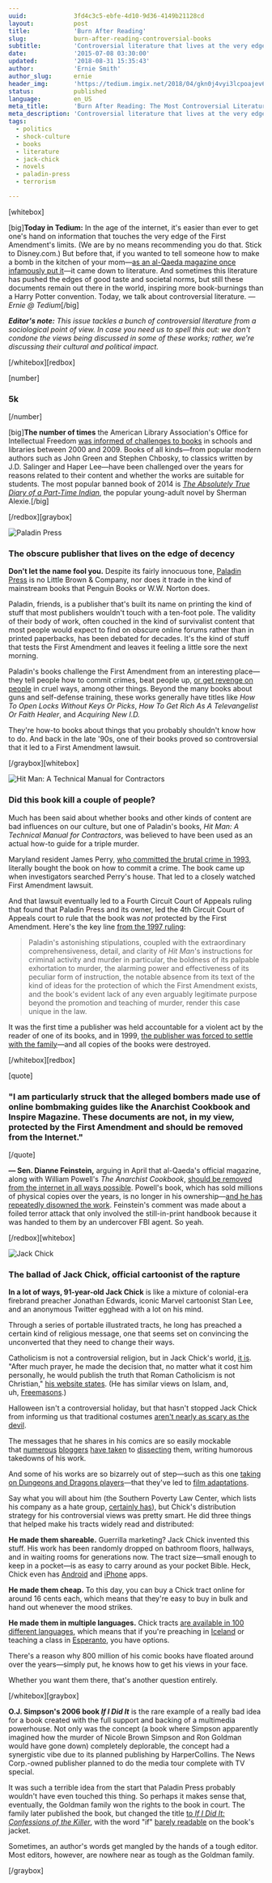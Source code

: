 ```yaml
---
uuid:             3fd4c3c5-ebfe-4d10-9d36-4149b21128cd
layout:           post
title:            'Burn After Reading'
slug:             burn-after-reading-controversial-books
subtitle:         'Controversial literature that lives at the very edge of the First Amendment plays an important societal role: It tests exactly what we can say.'
date:             '2015-07-08 03:30:00'
updated:          '2018-08-31 15:35:43'
author:           'Ernie Smith'
author_slug:      ernie
header_img:       'https://tedium.imgix.net/2018/04/gkn0j4vyi3lcpoajev6z--1-.gif'
status:           published
language:         en_US
meta_title:       'Burn After Reading: The Most Controversial Literature Ever'
meta_description: 'Controversial literature that lives at the very edge of the First Amendment plays an important societal role: It tests exactly what we can say.'
tags:
  - politics
  - shock-culture
  - books
  - literature
  - jack-chick
  - novels
  - paladin-press
  - terrorism

---
```


[whitebox]

[big]**Today in Tedium:** In the age of the internet, it's easier than ever to get one's hand on information that touches the very edge of the First Amendment's limits. (We are by no means recommending you do that. Stick to Disney.com.) But before that, if you wanted to tell someone how to make a bomb in the kitchen of your mom—[as an al-Qaeda magazine once infamously put it](http://www.telegraph.co.uk/news/worldnews/7865978/Al-Qaeda-newspaper-Make-a-bomb-in-the-kitchen-of-your-mom.html)—it came down to literature. And sometimes this literature has pushed the edges of good taste and societal norms, but still these documents remain out there in the world, inspiring more book-burnings than a Harry Potter convention. Today, we talk about controversial literature. _— Ernie @ Tedium_[/big]

_**Editor's note:** This issue tackles a bunch of controversial literature from a sociological point of view. In case you need us to spell this out: we don't condone the views being discussed in some of these works; rather, we're discussing their cultural and political impact._

[/whitebox][redbox]

[number]
### 5k
[/number]

[big]**The number of times** the American Library Association's Office for Intellectual Freedom [was informed of challenges to books](http://www.ala.org/bbooks/frequentlychallengedbooks) in schools and libraries between 2000 and 2009. Books of all kinds—from popular modern authors such as John Green and Stephen Chbosky, to classics written by J.D. Salinger and Haper Lee—have been challenged over the years for reasons related to their content and whether the works are suitable for students. The most popular banned book of 2014 is [_The Absolutely True Diary of a Part-Time Indian_](http://amzn.to/1HeCmoC), the popular young-adult novel by Sherman Alexie.[/big]

[/redbox][graybox]

![Paladin Press](https://tedium.imgix.net/2018/04/qdpnve359cutc5u8ktjm.jpg)

### The obscure publisher that lives on the edge of decency

**Don't let the name fool you.** Despite its fairly innocuous tone, [Paladin Press](https://www.facebook.com/PaladinPress) is no Little Brown & Company, nor does it trade in the kind of mainstream books that Penguin Books or W.W. Norton does.

Paladin, friends, is a publisher that's built its name on printing the kind of stuff that most publishers wouldn't touch with a ten-foot pole. The validity of their body of work, often couched in the kind of survivalist content that most people would expect to find on obscure online forums rather than in printed paperbacks, has been debated for decades. It's the kind of stuff that tests the First Amendment and leaves it feeling a little sore the next morning.

Paladin's books challenge the First Amendment from an interesting place—they tell people how to commit crimes, beat people up, [or get revenge on people](http://amzn.to/1Tkbw3T) in cruel ways, among other things. Beyond the many books about guns and self-defense training, these works generally have titles like _How To Open Locks Without Keys Or Picks_, _How To Get Rich As A Televangelist Or Faith Healer_, and _Acquiring New I.D._

They're how-to books about things that you probably shouldn't know how to do. And back in the late '90s, one of their books proved so controversial that it led to a First Amendment lawsuit.

[/graybox][whitebox]

![Hit Man: A Technical Manual for Contractors](https://tedium.imgix.net/2018/04/mg3o5ul8lqqgfqpoi5mx.jpg)

### Did this book kill a couple of people?

Much has been said about whether books and other kinds of content are bad influences on our culture, but one of Paladin's books, _Hit Man: A Technical Manual for Contractors_, was believed to have been used as an actual how-to guide for a triple murder.

Maryland resident James Perry, [who committed the brutal crime in 1993](http://www.washingtonpost.com/wp-dyn/content/article/2009/12/31/AR2009123102446.html), literally bought the book on how to commit a crime. The book came up when investigators searched Perry's house. That led to a closely watched First Amendment lawsuit.

And that lawsuit eventually led to a Fourth Circuit Court of Appeals ruling that found that Paladin Press and its owner, led the 4th Circuit Court of Appeals court to rule that the book was _not_ protected by the First Amendment. Here's the key line [from the 1997 ruling](http://www.bc.edu/bc_org/avp/cas/comm/free_speech/rice.html):

> Paladin's astonishing stipulations, coupled with the extraordinary comprehensiveness, detail, and clarity of _Hit Man_'s instructions for criminal activity and murder in particular, the boldness of its palpable exhortation to murder, the alarming power and effectiveness of its peculiar form of instruction, the notable absence from its text of the kind of ideas for the protection of which the First Amendment exists, and the book's evident lack of any even arguably legitimate purpose beyond the promotion and teaching of murder, render this case unique in the law.

It was the first time a publisher was held accountable for a violent act by the reader of one of its books, and in 1999, [the publisher was forced to settle with the family](https://archive.is/mZIZg#selection-155.59-155.117)—and all copies of the books were destroyed.

[/whitebox][redbox]

[quote]
### "I am particularly struck that the alleged bombers made use of online bombmaking guides like the Anarchist Cookbook and Inspire Magazine. These documents are not, in my view, protected by the First Amendment and should be removed from the Internet."
[/quote]

**— Sen. Dianne Feinstein,** arguing in April that al-Qaeda's official magazine, along with William Powell's *The Anarchist Cookbook*, [should be removed from the internet in all ways possible](http://www.washingtonpost.com/blogs/wonkblog/wp/2015/04/02/dianne-feinstein-says-the-anarchists-cookbook-should-be-removed-from-the-internet/). Powell's book, which has sold millions of physical copies over the years, is no longer in his ownership—[and he has repeatedly disowned the work](http://www.theguardian.com/commentisfree/2013/dec/19/anarchist-cookbook-author-william-powell-out-of-print). Feinstein's comment was made about a foiled terror attack that only involved the still-in-print handbook because it was handed to them by an undercover FBI agent. So yeah.

[/redbox][whitebox]

![Jack Chick](https://tedium.imgix.net/2018/04/efhfvon9ocpxsyf1oezi.jpg)

### The ballad of Jack Chick, official cartoonist of the rapture

**In a lot of ways, 91-year-old Jack Chick** is like a mixture of colonial-era firebrand preacher Jonathan Edwards, iconic Marvel cartoonist Stan Lee, and an anonymous Twitter egghead with a lot on his mind.

Through a series of portable illustrated tracts, he long has preached a certain kind of religious message, one that seems set on convincing the unconverted that they need to change their ways.

Catholicism is not a controversial religion, but in Jack Chick's world, [it is](http://www.chick.com/reading/tracts/0071/0071_01.asp). "After much prayer, he made the decision that, no matter what it cost him personally, he would publish the truth that Roman Catholicism is not Christian," [his website states](https://www.chick.com/information/religions/catholicism/). (He has similar views on Islam, and, uh, [Freemasons](http://www.chick.com/information/religions/masonry/).)

Halloween isn't a controversial holiday, but that hasn't stopped Jack Chick from informing us that traditional costumes [aren't nearly as scary as the devil](http://www.chick.com/reading/tracts/1010/1010_01.asp).

The messages that he shares in his comics are so easily mockable that [numerous](http://enterthejabberwock.com/category/dissections/jack-chick/) [bloggers](https://jackchick.wordpress.com/) [have taken](http://chickdissections.blogspot.com/) to [dissecting](http://www.boolean-union.com/Chick/) them, writing humorous takedowns of his work.

And some of his works are so bizarrely out of step—such as this one [taking on Dungeons and Dragons players](http://www.chick.com/reading/tracts/0046/0046_01.ASP)—that they've led to [film adaptations](http://www.wired.com/2014/05/dark-dungeons-movie/).

Say what you will about him (the Southern Poverty Law Center, which lists his company as a hate group, [certainly has](http://www.splcenter.org/blog/2011/11/02/pastor-apologizes-for-hate-filled-halloween-hand-out/)), but Chick's distribution strategy for his controversial views was pretty smart. He did three things that helped make his tracts widely read and distributed:

**He made them shareable.** Guerrilla marketing? Jack Chick invented this stuff. His work has been randomly dropped on bathroom floors, hallways, and in waiting rooms for generations now. The tract size—small enough to keep in a pocket—is as easy to carry around as your pocket Bible. Heck, Chick even has [Android](http://www.chick.com/apps/) and [iPhone](http://www.chick.com/apps/iPhone.asp) apps.

**He made them cheap.** To this day, you can buy a Chick tract online for around 16 cents each, which means that they're easy to buy in bulk and hand out whenever the mood strikes.

**He made them in multiple languages.** Chick tracts [are available in 100 different languages](http://www.chick.com/catalog/TractLookUp.asp), which means that if you're preaching in [Iceland](http://www.chick.com/catalog/TractLookUp.asp) or teaching a class in [Esperanto](http://www.chick.com/catalog/tractlistcustomwcovers.asp?language=Esperanto), you have options.

There's a reason why 800 million of his comic books have floated around over the years—simply put, he knows how to get his views in your face.  
  
Whether you want them there, that's another question entirely.

[/whitebox][graybox]

**O.J. Simpson's 2006 book _If I Did It_** is the rare example of a really bad idea for a book created with the full support and backing of a multimedia powerhouse. Not only was the concept (a book where Simpson apparently imagined how the murder of Nicole Brown Simpson and Ron Goldman would have gone down) completely deplorable, the concept had a synergistic vibe due to its planned publishing by HarperCollins. The News Corp.-owned publisher planned to do the media tour complete with TV special.

It was such a terrible idea from the start that Paladin Press probably wouldn't have even touched this thing. So perhaps it makes sense that, eventually, the Goldman family won the rights to the book in court. The family later published the book, but changed the title [to _If I Did It: Confessions of the Killer_](http://amzn.to/1Rjo9yG), with the word "if" [barely readable](http://www.beaufortbooks.com/wp-content/uploads/2009/06/if-i-did-it-822-cover1.jpg) on the book's jacket.

Sometimes, an author's words get mangled by the hands of a tough editor. Most editors, however, are nowhere near as tough as the Goldman family.

[/graybox]
